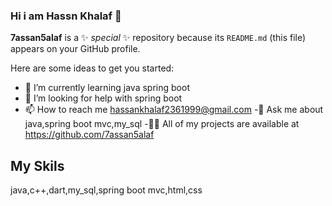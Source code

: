 ### Hi i am Hassn Khalaf 👋

**7assan5alaf** is a ✨ _special_ ✨ repository because its `README.md` (this file) appears on your GitHub profile.

Here are some ideas to get you started:

- 🌱 I’m currently learning java spring boot
- 🤔 I’m looking for help with spring boot
- 📫 How to reach me hassankhalaf2361999@gmail.com
-💬 Ask me about java,spring boot mvc,my_sql
-👨‍💻 All of my projects are available at https://github.com/7assan5alaf
## My Skils
java,c++,dart,my_sql,spring boot mvc,html,css
 


